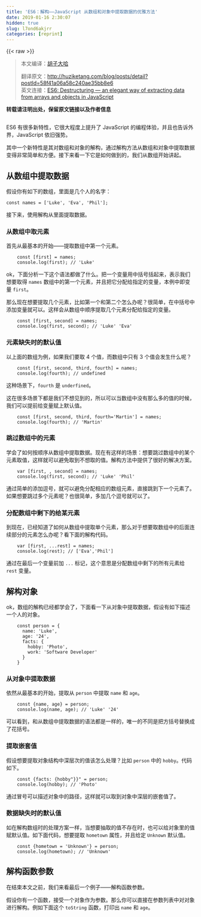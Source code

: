 ```yaml
---
title: 'ES6：解构——JavaScript 从数组和对象中提取数据的优雅方法' 
date: 2019-01-16 2:30:07
hidden: true
slug: l7ond6akjrr
categories: [reprint]
---
```


{{< raw >}}

                    
<blockquote>
<p>本文编译：<a href="https://www.zhihu.com/people/hu-zi-da-ha" rel="nofollow noreferrer" target="_blank">胡子大哈</a> </p>
<p>翻译原文：<a href="http://huziketang.com/blog/posts/detail?postId=58f41a06a58c240ae35bb8e6" rel="nofollow noreferrer" target="_blank">http://huziketang.com/blog/posts/detail?postId=58f41a06a58c240ae35bb8e6</a>  <br>英文连接：<a href="http://www.deadcoderising.com/2017-03-28-es6-destructuring-an-elegant-way-of-extracting-data-from-arrays-and-objects-in-javascript/" rel="nofollow noreferrer" target="_blank">ES6: Destructuring — an elegant way of extracting data from arrays and objects in JavaScript</a></p>
</blockquote>
<p><strong>转载请注明出处，保留原文链接以及作者信息</strong></p>
<p><span class="img-wrap"><img data-src="/img/remote/1460000009173075?w=3047&amp;h=1875" src="https://static.alili.tech/img/remote/1460000009173075?w=3047&amp;h=1875" alt="" title="" style="cursor: pointer; display: inline;"></span></p>
<p>ES6 有很多新特性，它很大程度上提升了 JavaScript 的编程体验，并且也告诉外界，JavaScript 依旧强势。</p>
<p>其中一个新特性是其对数组和对象的解构，通过解构方法从数组和对象中提取数据变得非常简单和方便。接下来看一下它是如何做到的，我们从数组开始讲起。</p>
<h2 id="articleHeader0">从数组中提取数据</h2>
<p>假设你有如下的数组，里面是几个人的名字：</p>
<div class="widget-codetool" style="display:none;">
      <div class="widget-codetool--inner">
      <span class="selectCode code-tool" data-toggle="tooltip" data-placement="top" title="" data-original-title="全选"></span>
      <span type="button" class="copyCode code-tool" data-toggle="tooltip" data-placement="top" data-clipboard-text="    const names = ['Luke', 'Eva', 'Phil'];  " title="" data-original-title="复制"></span>
      <span type="button" class="saveToNote code-tool" data-toggle="tooltip" data-placement="top" title="" data-original-title="放进笔记"></span>
      </div>
      </div><pre class="javascript hljs"><code class="JavaScript" style="word-break: break-word; white-space: initial;">    <span class="hljs-keyword">const</span> names = [<span class="hljs-string">'Luke'</span>, <span class="hljs-string">'Eva'</span>, <span class="hljs-string">'Phil'</span>];  </code></pre>
<p>接下来，使用解构从里面提取数据。</p>
<h3 id="articleHeader1">从数组中取元素</h3>
<p>首先从最基本的开始——提取数组中第一个元素。</p>
<div class="widget-codetool" style="display:none;">
      <div class="widget-codetool--inner">
      <span class="selectCode code-tool" data-toggle="tooltip" data-placement="top" title="" data-original-title="全选"></span>
      <span type="button" class="copyCode code-tool" data-toggle="tooltip" data-placement="top" data-clipboard-text="    const [first] = names;  
    console.log(first); // 'Luke'  " title="" data-original-title="复制"></span>
      <span type="button" class="saveToNote code-tool" data-toggle="tooltip" data-placement="top" title="" data-original-title="放进笔记"></span>
      </div>
      </div><pre class="javascript hljs"><code class="JavaScript">    <span class="hljs-keyword">const</span> [first] = names;  
    <span class="hljs-built_in">console</span>.log(first); <span class="hljs-comment">// 'Luke'  </span></code></pre>
<p>ok，下面分析一下这个语法都做了什么。把一个变量用中括号括起来，表示我们想要取得 <code>names</code> 数组中的第一个元素，并且把它分配给指定的变量，本例中即变量 <code>first</code>。</p>
<p>那么现在想要提取几个元素，比如第一个和第二个怎么办呢？很简单，在中括号中添加变量就可以。这样会从数组中顺序提取几个元素分配给指定的变量。</p>
<div class="widget-codetool" style="display:none;">
      <div class="widget-codetool--inner">
      <span class="selectCode code-tool" data-toggle="tooltip" data-placement="top" title="" data-original-title="全选"></span>
      <span type="button" class="copyCode code-tool" data-toggle="tooltip" data-placement="top" data-clipboard-text="    const [first, second] = names;  
    console.log(first, second); // 'Luke' 'Eva'  " title="" data-original-title="复制"></span>
      <span type="button" class="saveToNote code-tool" data-toggle="tooltip" data-placement="top" title="" data-original-title="放进笔记"></span>
      </div>
      </div><pre class="javascript hljs"><code class="JavaScript">    <span class="hljs-keyword">const</span> [first, second] = names;  
    <span class="hljs-built_in">console</span>.log(first, second); <span class="hljs-comment">// 'Luke' 'Eva'  </span></code></pre>
<h3 id="articleHeader2">元素缺失时的默认值</h3>
<p>以上面的数组为例，如果我们要取 4 个值，而数组中只有 3 个值会发生什么呢？</p>
<div class="widget-codetool" style="display:none;">
      <div class="widget-codetool--inner">
      <span class="selectCode code-tool" data-toggle="tooltip" data-placement="top" title="" data-original-title="全选"></span>
      <span type="button" class="copyCode code-tool" data-toggle="tooltip" data-placement="top" data-clipboard-text="    const [first, second, third, fourth] = names;  
    console.log(fourth); // undefined  " title="" data-original-title="复制"></span>
      <span type="button" class="saveToNote code-tool" data-toggle="tooltip" data-placement="top" title="" data-original-title="放进笔记"></span>
      </div>
      </div><pre class="javascript hljs"><code class="JavaScript">    <span class="hljs-keyword">const</span> [first, second, third, fourth] = names;  
    <span class="hljs-built_in">console</span>.log(fourth); <span class="hljs-comment">// undefined  </span></code></pre>
<p>这种场景下，<code>fourth</code> 是 <code>underfined</code>。</p>
<p>这在很多场景下都是我们不想见到的，所以可以当数组中没有那么多的值的时候，我们可以提前给变量赋上默认值。</p>
<div class="widget-codetool" style="display:none;">
      <div class="widget-codetool--inner">
      <span class="selectCode code-tool" data-toggle="tooltip" data-placement="top" title="" data-original-title="全选"></span>
      <span type="button" class="copyCode code-tool" data-toggle="tooltip" data-placement="top" data-clipboard-text="    const [first, second, third, fourth='Martin'] = names;  
    console.log(fourth); // 'Martin'  " title="" data-original-title="复制"></span>
      <span type="button" class="saveToNote code-tool" data-toggle="tooltip" data-placement="top" title="" data-original-title="放进笔记"></span>
      </div>
      </div><pre class="javascript hljs"><code class="JavaScript">    <span class="hljs-keyword">const</span> [first, second, third, fourth=<span class="hljs-string">'Martin'</span>] = names;  
    <span class="hljs-built_in">console</span>.log(fourth); <span class="hljs-comment">// 'Martin'  </span></code></pre>
<h3 id="articleHeader3">跳过数组中的元素</h3>
<p>学会了如何按顺序从数组中提取数据。现在有这样的场景：想要跳过数组中的某个元素取值，这样就可以避免取到不想取的值。解构方法中提供了很好的解决方案。</p>
<div class="widget-codetool" style="display:none;">
      <div class="widget-codetool--inner">
      <span class="selectCode code-tool" data-toggle="tooltip" data-placement="top" title="" data-original-title="全选"></span>
      <span type="button" class="copyCode code-tool" data-toggle="tooltip" data-placement="top" data-clipboard-text="    var [first, , second] = names;  
    console.log(first, second); // 'Luke' 'Phil'  " title="" data-original-title="复制"></span>
      <span type="button" class="saveToNote code-tool" data-toggle="tooltip" data-placement="top" title="" data-original-title="放进笔记"></span>
      </div>
      </div><pre class="javascript hljs"><code class="JavaScript">    <span class="hljs-keyword">var</span> [first, , second] = names;  
    <span class="hljs-built_in">console</span>.log(first, second); <span class="hljs-comment">// 'Luke' 'Phil'  </span></code></pre>
<p>通过简单的添加逗号，就可以避免分配相应的数组元素，直接跳到下一个元素了。如果想要跳过多个元素呢？也很简单，多加几个逗号就可以了。</p>
<h3 id="articleHeader4">分配数组中剩下的给某元素</h3>
<p>到现在，已经知道了如何从数组中提取单个元素，那么对于想要取数组中的后面连续部分的元素怎么办呢？看下面的解构代码。</p>
<div class="widget-codetool" style="display:none;">
      <div class="widget-codetool--inner">
      <span class="selectCode code-tool" data-toggle="tooltip" data-placement="top" title="" data-original-title="全选"></span>
      <span type="button" class="copyCode code-tool" data-toggle="tooltip" data-placement="top" data-clipboard-text="    var [first, ...rest] = names;  
    console.log(rest); // ['Eva','Phil']  " title="" data-original-title="复制"></span>
      <span type="button" class="saveToNote code-tool" data-toggle="tooltip" data-placement="top" title="" data-original-title="放进笔记"></span>
      </div>
      </div><pre class="javascript hljs"><code class="JavaScript">    <span class="hljs-keyword">var</span> [first, ...rest] = names;  
    <span class="hljs-built_in">console</span>.log(rest); <span class="hljs-comment">// ['Eva','Phil']  </span></code></pre>
<p>通过在最后一个变量前加 <code>...</code> 标记，这个意思是分配数组中剩下的所有元素给 <code>rest</code> 变量。</p>
<h2 id="articleHeader5">解构对象</h2>
<p>ok，数组的解构已经都学会了，下面看一下从对象中提取数据，假设有如下描述一个人的对象。</p>
<div class="widget-codetool" style="display:none;">
      <div class="widget-codetool--inner">
      <span class="selectCode code-tool" data-toggle="tooltip" data-placement="top" title="" data-original-title="全选"></span>
      <span type="button" class="copyCode code-tool" data-toggle="tooltip" data-placement="top" data-clipboard-text="    const person = {  
      name: 'Luke',
      age: '24',
      facts: {
        hobby: 'Photo',
        work: 'Software Developer'
      }
    }" title="" data-original-title="复制"></span>
      <span type="button" class="saveToNote code-tool" data-toggle="tooltip" data-placement="top" title="" data-original-title="放进笔记"></span>
      </div>
      </div><pre class="javascript hljs"><code class="JavaScript">    <span class="hljs-keyword">const</span> person = {  
      <span class="hljs-attr">name</span>: <span class="hljs-string">'Luke'</span>,
      <span class="hljs-attr">age</span>: <span class="hljs-string">'24'</span>,
      <span class="hljs-attr">facts</span>: {
        <span class="hljs-attr">hobby</span>: <span class="hljs-string">'Photo'</span>,
        <span class="hljs-attr">work</span>: <span class="hljs-string">'Software Developer'</span>
      }
    }</code></pre>
<h3 id="articleHeader6">从对象中提取数据</h3>
<p>依然从最基本的开始，提取从 <code>person</code> 中提取 <code>name</code> 和 <code>age</code>。</p>
<div class="widget-codetool" style="display:none;">
      <div class="widget-codetool--inner">
      <span class="selectCode code-tool" data-toggle="tooltip" data-placement="top" title="" data-original-title="全选"></span>
      <span type="button" class="copyCode code-tool" data-toggle="tooltip" data-placement="top" data-clipboard-text="    const {name, age} = person;  
    console.log(name, age); // 'Luke' '24'  " title="" data-original-title="复制"></span>
      <span type="button" class="saveToNote code-tool" data-toggle="tooltip" data-placement="top" title="" data-original-title="放进笔记"></span>
      </div>
      </div><pre class="javascript hljs"><code class="JavaScript">    <span class="hljs-keyword">const</span> {name, age} = person;  
    <span class="hljs-built_in">console</span>.log(name, age); <span class="hljs-comment">// 'Luke' '24'  </span></code></pre>
<p>可以看到，和从数组中提取数据的语法都是一样的，唯一的不同是把方括号替换成了花括号。</p>
<h3 id="articleHeader7">提取嵌套值</h3>
<p>假设想要提取对象结构中深层次的值该怎么处理？比如 <code>person</code> 中的 <code>hobby</code>。代码如下。</p>
<div class="widget-codetool" style="display:none;">
      <div class="widget-codetool--inner">
      <span class="selectCode code-tool" data-toggle="tooltip" data-placement="top" title="" data-original-title="全选"></span>
      <span type="button" class="copyCode code-tool" data-toggle="tooltip" data-placement="top" data-clipboard-text="    const {facts: {hobby"}}" = person;  
    console.log(hobby); // 'Photo'  " title="" data-original-title="复制"></span>
      <span type="button" class="saveToNote code-tool" data-toggle="tooltip" data-placement="top" title="" data-original-title="放进笔记"></span>
      </div>
      </div><pre class="javascript hljs"><code class="JavaScript">    <span class="hljs-keyword">const</span> {<span class="hljs-attr">facts</span>: {hobby"}}" = person;  
    <span class="hljs-built_in">console</span>.log(hobby); <span class="hljs-comment">// 'Photo'  </span></code></pre>
<p>通过冒号可以描述对象中的路径，这样就可以取到对象中深层的嵌套值了。</p>
<h3 id="articleHeader8">数据缺失时的默认值</h3>
<p>如在解构数组时的处理方案一样，当想要抽取的值不存在时，也可以给对象里的值赋默认值。如下面代码，想要提取 <code>hometown</code> 属性，并且给定 <code>Unknown</code> 默认值。</p>
<div class="widget-codetool" style="display:none;">
      <div class="widget-codetool--inner">
      <span class="selectCode code-tool" data-toggle="tooltip" data-placement="top" title="" data-original-title="全选"></span>
      <span type="button" class="copyCode code-tool" data-toggle="tooltip" data-placement="top" data-clipboard-text="    const {hometown = 'Unknown'} = person;  
    console.log(hometown); // 'Unknown'  " title="" data-original-title="复制"></span>
      <span type="button" class="saveToNote code-tool" data-toggle="tooltip" data-placement="top" title="" data-original-title="放进笔记"></span>
      </div>
      </div><pre class="javascript hljs"><code class="JavaScript">    <span class="hljs-keyword">const</span> {hometown = <span class="hljs-string">'Unknown'</span>} = person;  
    <span class="hljs-built_in">console</span>.log(hometown); <span class="hljs-comment">// 'Unknown'  </span></code></pre>
<h2 id="articleHeader9">解构函数参数</h2>
<p>在结束本文之前，我们来看最后一个例子——解构函数参数。</p>
<p>假设你有一个函数，接受一个对象作为参数。那么你可以直接在参数列表中对对象进行解构。例如下面这个 <code>toString</code> 函数，打印出 <code>name</code> 和 <code>age</code>。</p>
<div class="widget-codetool" style="display:none;">
      <div class="widget-codetool--inner">
      <span class="selectCode code-tool" data-toggle="tooltip" data-placement="top" title="" data-original-title="全选"></span>
      <span type="button" class="copyCode code-tool" data-toggle="tooltip" data-placement="top" data-clipboard-text="    const toString = ({name, age}) => {  
      return `${name} is ${age} years old`;
    }
    
    toString(person); // Luke is 24 years old  " title="" data-original-title="复制"></span>
      <span type="button" class="saveToNote code-tool" data-toggle="tooltip" data-placement="top" title="" data-original-title="放进笔记"></span>
      </div>
      </div><pre class="javascript hljs"><code class="JavaScript">    <span class="hljs-keyword">const</span> toString = <span class="hljs-function">(<span class="hljs-params">{name, age}</span>) =&gt;</span> {  
      <span class="hljs-keyword">return</span> <span class="hljs-string">`<span class="hljs-subst">${name}</span> is <span class="hljs-subst">${age}</span> years old`</span>;
    }
    
    toString(person); <span class="hljs-comment">// Luke is 24 years old  </span></code></pre>
<p>不过要提醒大家的是，这不是一个好的编程习惯，如果别人使用你的函数，很容易造成误解，调试起来特别不方便，这里只是告诉大家可以这样进行解构而已。</p>
<p>ok，那么到现在对于数组和对象的解构问题大家应该都学会了，后面也还会介绍一些 JavaScript 的一些新特性，欢迎大家对我保持关注。</p>
<p>如果你认为文章中还需要注意什么，或者添加什么，<a href="https://www.zhihu.com/people/hu-zi-da-ha" rel="nofollow noreferrer" target="_blank">请让我知道</a>。</p>
<hr>
<p>我最近正在写一本<a href="http://react.huziketang.com/" rel="nofollow noreferrer" target="_blank">《React.js 小书》</a>，对 React.js 感兴趣的童鞋，<a href="http://react.huziketang.com/" rel="nofollow noreferrer" target="_blank">欢迎指点</a>。</p>

                
{{< /raw >}}

# 版权声明
本文资源来源互联网，仅供学习研究使用，版权归该资源的合法拥有者所有，

本文仅用于学习、研究和交流目的。转载请注明出处、完整链接以及原作者。

原作者若认为本站侵犯了您的版权，请联系我们，我们会立即删除！

## 原文标题
ES6：解构——JavaScript 从数组和对象中提取数据的优雅方法

## 原文链接
[https://segmentfault.com/a/1190000009173072](https://segmentfault.com/a/1190000009173072)

